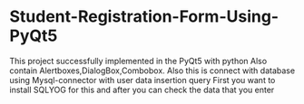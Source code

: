 # Student-Registration-Form-Using-PyQt5
This project successfully implemented in the PyQt5 with python Also contain Alertboxes,DialogBox,Combobox.
Also this is connect with database using Mysql-connector with user data insertion query
First you want to install SQLYOG for this and after you can check the data that you enter
